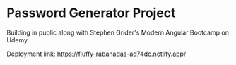 # Password Generator Project

Building in public along with Stephen Grider's Modern Angular Bootcamp on Udemy.

Deployment link: https://fluffy-rabanadas-ad74dc.netlify.app/
